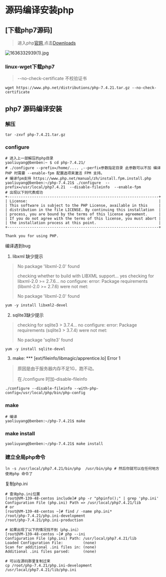 #  源码编译安装php

##  [下载php7源码]

> 进入php[官网](https://www.php.net/),点击[Downloads](https://www.php.net/downloads)

![1636332939(1).jpg](https://i.loli.net/2021/11/08/1rABOpzM3haU8WQ.png)



###  linux-wget下载php7

> --no-check-certificate 不校验证书

```shell
wget https://www.php.net/distributions/php-7.4.21.tar.gz --no-check-certificate
```

##  php7 源码编译安装

### 解压

```shell
tar -zxvf php-7.4.21.tar.gz
```

###   configure

```shell
# 进入上一部解压的php目录
yaoliuyang@benben:~ $ cd php-7.4.21/
# ./configure --prefix=/home/.... ,--perfix参数指定目录 此参数可以不加 编译 PHP 时需要 --enable-fpm 配置选项来激活 FPM 支持。
# 编译fpm支持 https://www.php.net/manual/zh/install.fpm.install.php
yaoliuyang@benben:~/php-7.4.21$ ./configure  --prefix=/usr/local/php7.4.21  --disable-fileinfo  --enable-fpm
# 出现以下则代表成功
+--------------------------------------------------------------------+
| License:                                                           |
| This software is subject to the PHP License, available in this     |
| distribution in the file LICENSE. By continuing this installation  |
| process, you are bound by the terms of this license agreement.     |
| If you do not agree with the terms of this license, you must abort |
| the installation process at this point.                            |
+--------------------------------------------------------------------+

Thank you for using PHP.
```

编译遇到bug

1. libxml 缺少提示

> No package 'libxml-2.0' found
>
> checking whether to build with LIBXML support... yes
> checking for libxml-2.0 >= 2.7.6... no
> configure: error: Package requirements (libxml-2.0 >= 2.7.6) were not met:
>
> No package 'libxml-2.0' found

```shell
yum -y install libxml2-devel
```

2. sqlite3缺少提示

> checking for sqlite3 > 3.7.4... no
> configure: error: Package requirements (sqlite3 > 3.7.4) were not met:
>
> No package 'sqlite3' found

```shell
yum -y install sqlite-devel
```

3. make: *** [ext/fileinfo/libmagic/apprentice.lo] Error 1

> 原因是由于服务器内存不足1G，跑不动。
>
> 在./configure 时加–disable-fileinfo

```shell
./configure --disable-fileinfo --with-php-config=/usr/local/php/bin/php-config
```

###  make

```shell
# 编译
yaoliuyang@benben:~/php-7.4.21$ make
```

###  make install

```shell
yaoliuyang@benben:~/php-7.4.21$ make install
```

###  建立全局php命令

```shell
ln -s /usr/local/php7.4.21/bin/php  /usr/bin/php # 然后你就可以在任何地方使用php 命令了
```

复制php.ini

```shell
# 查询php.ini位置
[root@VM-139-48-centos include]# php -r "phpinfo();" | grep 'php.ini' 
Configuration File (php.ini) Path => /usr/local/php7.4.21/lib
# or 
[root@VM-139-48-centos ~]# find / -name php.ini*
/root/php-7.4.21/php.ini-development
/root/php-7.4.21/php.ini-production

# 如果出现了以下的情况找不到（php.ini）
[root@VM-139-48-centos ~]# php --ini
Configuration File (php.ini) Path: /usr/local/php7.4.21/lib
Loaded Configuration File:         (none)
Scan for additional .ini files in: (none)
Additional .ini files parsed:      (none)

# 可以在源码那里复制过来
cp /root/php-7.4.21/php.ini-development /usr/local/php7.4.21/lib/php.ini
```

